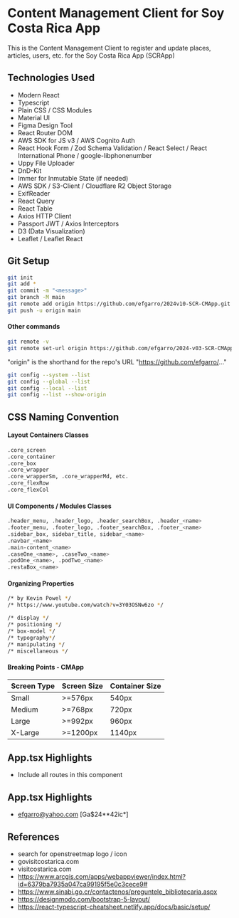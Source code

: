 # Content Management Client for Soy Costa Rica App

This is the Content Management Client to register and update places, articles, users, etc. for the Soy Costa Rica App (SCRApp)

## Technologies Used

- Modern React
- Typescript
- Plain CSS / CSS Modules
- Material UI
- Figma Design Tool
- React Router DOM
- AWS SDK for JS v3 / AWS Cognito Auth
- React Hook Form / Zod Schema Validation / React Select / React International Phone /    google-libphonenumber
- Uppy File Uploader
- DnD-Kit
- Immer for Inmutable State (if needed)
- AWS SDK / S3-Client / Cloudflare R2 Object Storage
- ExifReader
- React Query
- React Table
- Axios HTTP Client
- Passport JWT / Axios Interceptors
- D3 (Data Visualization)
- Leaflet / Leaflet React

## Git Setup

```sh
git init
git add *
git commit -m "<message>"
git branch -M main
git remote add origin https://github.com/efgarro/2024v10-SCR-CMApp.git
git push -u origin main
```

#### Other commands

```sh
git remote -v
git remote set-url origin https://github.com/efgarro/2024-v03-SCR-CMApp.git // Renaming URL
```

"origin" is the shorthand for the repo's URL "https://github.com/efgarro/..."

```sh
git config --system --list
git config --global --list
git config --local --list
git config --list --show-origin
```

## CSS Naming Convention

#### Layout Containers Classes

```sh
.core_screen
.core_container
.core_box
.core_wrapper
.core_wrapperSm, .core_wrapperMd, etc.
.core_flexRow
.core_flexCol
```

#### UI Components / Modules Classes

```sh
.header_menu, .header_logo, .header_searchBox, .header_<name>
.footer_menu, .footer_logo, .footer_searchBox, .footer_<name>
.sidebar_box, sidebar_title, sidebar_<name>
.navbar_<name>
.main-content_<name>
.caseOne_<name>, .caseTwo_<name>
.podOne_<name>, .podTwo_<name>
.restaBox_<name>
```

#### Organizing Properties

```sh
/* by Kevin Powel */
/* https://www.youtube.com/watch?v=3Y03OSNw6zo */

/* display */
/* positioning */
/* box-model */
/* typography*/
/* manipulating */
/* miscellaneous */
```

#### Breaking Points - CMApp

| Screen Type | Screen Size | Container Size |
| ----------- | ----------- | -------------- |
| Small       | >=576px     | 540px          |
| Medium      | >=768px     | 720px          |
| Large       | >=992px     | 960px          |
| X-Large     | >=1200px    | 1140px         |

## App.tsx Highlights

- Include all routes in this component

## App.tsx Highlights

- efgarro@yahoo.com [Ga$24**42ic*]

## References

- search for openstreetmap logo / icon
- govisitcostarica.com
- visitcostarica.com
- https://www.arcgis.com/apps/webappviewer/index.html?id=6379ba7935a047ca99195f5e0c3cece9#
- https://www.sinabi.go.cr/contactenos/preguntele_bibliotecaria.aspx
- https://designmodo.com/bootstrap-5-layout/
- https://react-typescript-cheatsheet.netlify.app/docs/basic/setup/
